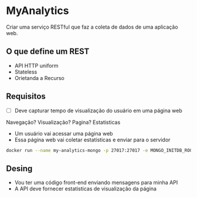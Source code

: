 # MyAnalytics

Criar uma serviço RESTful que faz a coleta de dados de uma aplicação web.

## O que define um REST

* API HTTP uniform
* Stateless
* Orietanda a Recurso

## Requisitos

- [ ] Deve capturar tempo de visualização do usuário em uma página web

Navegação?
Visualização?
Pagina?
Estatisticas 

* Um usuário vai acessar uma página web
* Essa página web vai coletar estatísticas e enviar para o servidor

```bash
docker run --name my-analytics-mongo -p 27017:27017 -e MONGO_INITDB_ROOT_USERNAME=root -e MONGO_INITDB_ROOT_PASSWORD=passwd -d mongo:7
```

## Desing

* Vou ter uma código front-end enviando mensagens para minha API
* A API deve fornecer estatisticas de visualização da página